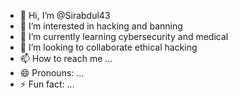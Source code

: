 - 👋 Hi, I’m @Sirabdul43
- 👀 I’m interested in hacking and banning
- 🌱 I’m currently learning cybersecurity and medical 
- 💞️ I’m looking to collaborate ethical hacking
- 📫 How to reach me ...
- 😄 Pronouns: ...
- ⚡ Fun fact: ...

<!---
Sirabdul43/Sirabdul43 is a ✨ special ✨ repository because its `README.md` (this file) appears on your GitHub profile.
You can click the Preview link to take a look at your changes.
--->
